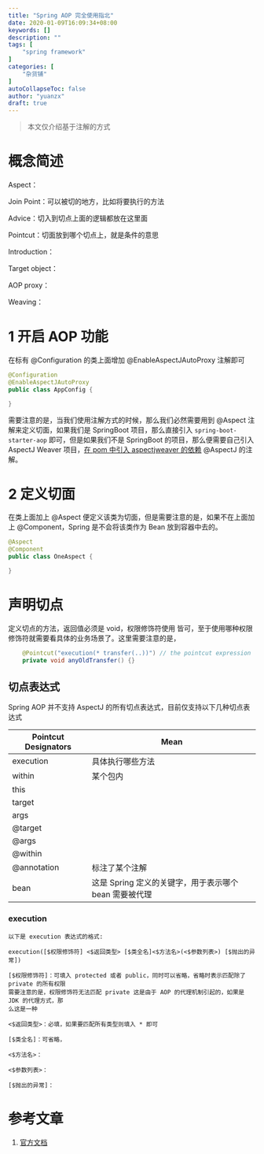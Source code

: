 ```yaml
---
title: "Spring AOP 完全使用指北"
date: 2020-01-09T16:09:34+08:00
keywords: []
description: ""
tags: [
    "spring framework"
]
categories: [
    "杂货铺"
]
autoCollapseToc: false
author: "yuanzx"
draft: true
---
```


> 本文仅介绍基于注解的方式

# 概念简述

Aspect：

Join Point：可以被切的地方，比如将要执行的方法

Advice：切入到切点上面的逻辑都放在这里面

Pointcut：切面放到哪个切点上，就是条件的意思

Introduction：

Target object：

AOP proxy：

Weaving：

# 1 开启 AOP 功能

在标有 @Configuration 的类上面增加 @EnableAspectJAutoProxy 注解即可

```java
@Configuration
@EnableAspectJAutoProxy
public class AppConfig {

}
```

需要注意的是，当我们使用注解方式的时候，那么我们必然需要用到 @Aspect 注解来定义切面，如果我们是 SpringBoot 项目，那么直接引入 `spring-boot-starter-aop` 即可，但是如果我们不是 SpringBoot 的项目，那么便需要自己引入 AspectJ Weaver 项目，[在 pom 中引入 aspectjweaver 的依赖](https://mvnrepository.com/artifact/org.aspectj/aspectjweaver) @AspectJ 的注解。

# 2 定义切面

在类上面加上 @Aspect 便定义该类为切面，但是需要注意的是，如果不在上面加上 @Component，Spring 是不会将该类作为 Bean 放到容器中去的。

```java
@Aspect
@Component
public class OneAspect {

}
```

# 声明切点

定义切点的方法，返回值必须是 void，权限修饰符使用  皆可，至于使用哪种权限修饰符就需要看具体的业务场景了。这里需要注意的是，

```java
    @Pointcut("execution(* transfer(..))") // the pointcut expression
    private void anyOldTransfer() {}
```

## 切点表达式

Spring AOP 并不支持 AspectJ 的所有切点表达式，目前仅支持以下几种切点表达式

| Pointcut Designators | Mean                                                   |
| -------------------- | ------------------------------------------------------ |
| execution            | 具体执行哪些方法                                       |
| within               | 某个包内                                               |
| this                 |
| target               |
| args                 |
| @target              |
| @args                |
| @within              |
| @annotation          | 标注了某个注解                                         |
| bean                 | 这是 Spring 定义的关键字，用于表示哪个 bean 需要被代理 |

### execution

```
以下是 execution 表达式的格式:

execution([$权限修饰符] <$返回类型> [$类全名]<$方法名>(<$参数列表>) [$抛出的异常])

[$权限修饰符]：可填入 protected 或者 public，同时可以省略，省略时表示匹配除了 private 的所有权限
需要注意的是，权限修饰符无法匹配 private 这是由于 AOP 的代理机制引起的，如果是 JDK 的代理方式，那
么这是一种

<$返回类型>：必填，如果要匹配所有类型则填入 * 即可

[$类全名]：可省略，

<$方法名>：

<$参数列表>：

[$抛出的异常]：
```




# 参考文章

1. [官方文档](https://docs.spring.io/spring/docs/5.2.2.RELEASE/spring-framework-reference/core.html#beans-annotation-config)